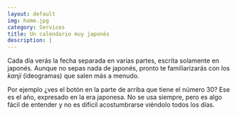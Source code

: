 ```yaml
---
layout: default
img: home.jpg
category: Services
title: Un calendario muy japonés
description: |
---
```

Cada día verás la fecha separada en varias partes, escrita solamente en japonés. Aunque no sepas nada de japonés, pronto te familiarizarás con los _kanji_ (ideogramas) que salen más a menudo.

Por ejemplo ¿ves el botón en la parte de arriba que tiene el número 30? Ese es el año, expresado en la era japonesa. No se usa siempre, pero es algo fácil de entender y no es difícil acostumbrarse viéndolo todos los días.
